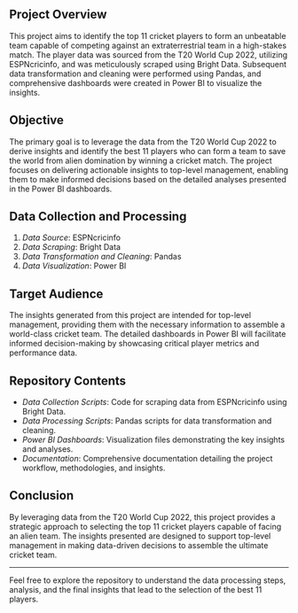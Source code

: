 ## Project Overview

This project aims to identify the top 11 cricket players to form an unbeatable team capable of competing against an extraterrestrial team in a high-stakes match. The player data was sourced from the T20 World Cup 2022, utilizing ESPNcricinfo, and was meticulously scraped using Bright Data. Subsequent data transformation and cleaning were performed using Pandas, and comprehensive dashboards were created in Power BI to visualize the insights.

## Objective

The primary goal is to leverage the data from the T20 World Cup 2022 to derive insights and identify the best 11 players who can form a team to save the world from alien domination by winning a cricket match. The project focuses on delivering actionable insights to top-level management, enabling them to make informed decisions based on the detailed analyses presented in the Power BI dashboards.

## Data Collection and Processing

1. *Data Source*: ESPNcricinfo
2. *Data Scraping*: Bright Data
3. *Data Transformation and Cleaning*: Pandas
4. *Data Visualization*: Power BI

## Target Audience

The insights generated from this project are intended for top-level management, providing them with the necessary information to assemble a world-class cricket team. The detailed dashboards in Power BI will facilitate informed decision-making by showcasing critical player metrics and performance data.

## Repository Contents

- *Data Collection Scripts*: Code for scraping data from ESPNcricinfo using Bright Data.
- *Data Processing Scripts*: Pandas scripts for data transformation and cleaning.
- *Power BI Dashboards*: Visualization files demonstrating the key insights and analyses.
- *Documentation*: Comprehensive documentation detailing the project workflow, methodologies, and insights.

## Conclusion

By leveraging data from the T20 World Cup 2022, this project provides a strategic approach to selecting the top 11 cricket players capable of facing an alien team. The insights presented are designed to support top-level management in making data-driven decisions to assemble the ultimate cricket team.

---

Feel free to explore the repository to understand the data processing steps, analysis, and the final insights that lead to the selection of the best 11 players.
